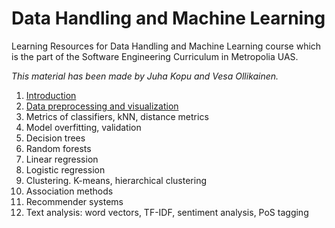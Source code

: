 # Data Handling and Machine Learning

Learning Resources for Data Handling and Machine Learning course
which is the part of the Software Engineering Curriculum in Metropolia UAS.

_This material has been made by Juha Kopu and Vesa Ollikainen._

1. [Introduction](Introduction.ipynb)
2. [Data preprocessing and visualization](Data_preprocessing_and_visualization.ipynb)
3. Metrics of classifiers, kNN, distance metrics
3. Model overfitting, validation
4. Decision trees
5. Random forests
6. Linear regression
7. Logistic regression
8. Clustering. K-means, hierarchical clustering
9. Association methods
10. Recommender systems
11. Text analysis: word vectors, TF-IDF, sentiment analysis, PoS tagging
